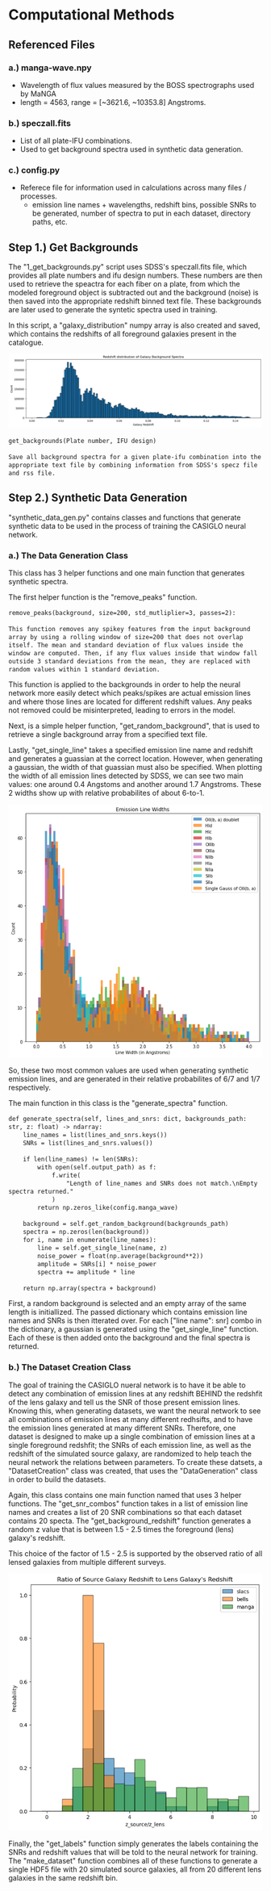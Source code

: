 # Computational Methods

## Referenced Files

### a.) manga-wave.npy

- Wavelength of flux values measured by the BOSS spectrographs used by MaNGA
- length = 4563, range = [~3621.6, ~10353.8] Angstroms.

### b.) speczall.fits

- List of all plate-IFU combinations.
- Used to get background spectra used in synthetic data generation.

### c.) config.py

- Referece file for information used in calculations across many files / processes.
  - emission line names + wavelengths, redshift bins, possible SNRs to be generated, number of spectra to put in each dataset, directory paths, etc.

## Step 1.) Get Backgrounds

The "1_get_backgrounds.py" script uses SDSS's speczall.fits file, which provides all plate numbers and ifu design numbers. These numbers are then used to retrieve the speactra for each fiber on a plate, from which the modeled foreground object is subtracted out and the background (noise) is then saved into the appropriate redshift binned text file.
These backgrounds are later used to generate the syntetic spectra used in training.

In this script, a "galaxy_distribution" numpy array is also created and saved, which contains the redshifts of all foreground galaxies present in the catalogue.

![Forground Galaxy Redshift Distribution](foreground_z_dist.png)

    get_backgrounds(Plate number, IFU design)

    Save all background spectra for a given plate-ifu combination into the appropriate text file by combining information from SDSS's specz file and rss file.

## Step 2.) Synthetic Data Generation

"synthetic_data_gen.py" contains classes and functions that generate synthetic data to be used in the process of training the CASIGLO neural network.

### a.) The Data Generation Class

This class has 3 helper functions and one main function that generates synthetic spectra.

The first helper function is the "remove_peaks" function.

    remove_peaks(background, size=200, std_mutliplier=3, passes=2):

    This function removes any spikey features from the input background array by using a rolling window of size=200 that does not overlap itself. The mean and standard deviation of flux values inside the window are computed. Then, if any flux values inside that window fall outside 3 standard deviations from the mean, they are replaced with random values within 1 standard deviation.

This function is applied to the backgrounds in order to help the neural network more easily detect which peaks/spikes are actual emission lines and where those lines are located for different redshift values. Any peaks not removed could be misinterpreted, leading to errors in the model.

Next, is a simple helper function, "get_random_background", that is used to retrieve a single background array from a specified text file.

Lastly, "get_single_line" takes a specified emission line name and redshift and generates a guassian at the correct location.
However, when generating a gaussian, the width of that guassian must also be specified.
When plotting the width of all emission lines detected by SDSS, we can see two main values: one around 0.4 Angstoms and another around 1.7 Angstroms. These 2 widths show up with relative probabilites of about 6-to-1.

![Emission Line Widths](emission_line_widths.png)

So, these two most common values are used when generating synthetic emission lines, and are generated in their relative probabilites of 6/7 and 1/7 respectively.

The main function in this class is the "generate_spectra" function.

    def generate_spectra(self, lines_and_snrs: dict, backgrounds_path: str, z: float) -> ndarray:
        line_names = list(lines_and_snrs.keys())
        SNRs = list(lines_and_snrs.values())

        if len(line_names) != len(SNRs):
            with open(self.output_path) as f:
                f.write(
                    "Length of line_names and SNRs does not match.\nEmpty spectra returned."
                )
            return np.zeros_like(config.manga_wave)

        background = self.get_random_background(backgrounds_path)
        spectra = np.zeros(len(background))
        for i, name in enumerate(line_names):
            line = self.get_single_line(name, z)
            noise_power = float(np.average(background**2))
            amplitude = SNRs[i] * noise_power
            spectra += amplitude * line

        return np.array(spectra + background)

First, a random background is selected and an empty array of the same length is initiallized.
The passed dictionary which contains emission line names and SNRs is then itterated over.
For each ["line name": snr] combo in the dictionary, a gaussian is generated using the "get_single_line" function. Each of these is then added onto the background and the final spectra is returned.

### b.) The Dataset Creation Class

The goal of training the CASIGLO nueral network is to have it be able to detect any combination of emission lines at any redshift BEHIND the redshfit of the lens galaxy and tell us the SNR of those present emission lines.
Knowing this, when generating datasets, we want the neural network to see all combinations of emission lines at many different redhsifts, and to have the emission lines generated at many different SNRs.
Therefore, one dataset is designed to make up a single combination of emission lines at a single foreground redshfit; the SNRs of each emission line, as well as the redshift of the simulated source galaxy, are randomized to help teach the neural network the relations between parameters.
To create these datsets, a "DatasetCreation" class was created, that uses the "DataGeneration" class in order to build the datasets.

Again, this class contains one main function named that uses 3 helper functions.
The "get_snr_combos" function takes in a list of emission line names and creates a list of 20 SNR combinations so that each dataset contains 20 specta.
The "get_background_redshift" function generates a random z value that is between 1.5 - 2.5 times the foreground (lens) galaxy's redshift.

This choice of the factor of 1.5 - 2.5 is supported by the observed ratio of all lensed galaxies from multiple different surveys.

![Redshift Ratio](ratio.png)

Finally, the "get_labels" function simply generates the labels containing the SNRs and redshift values that will be told to the neural network for training.
The "make_dataset" function combines all of these functions to generate a single HDF5 file with 20 simulated source galaxies, all from 20 different lens galaxies in the same redshift bin.

